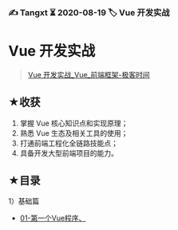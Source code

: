 ### ✍️ Tangxt ⏳ 2020-08-19 🏷️ Vue 开发实战

# Vue 开发实战

> [Vue 开发实战_Vue_前端框架-极客时间](https://time.geekbang.org/course/intro/100024601)

## ★收获

1. 掌握 Vue 核心知识点和实现原理；
2. 熟悉 Vue 生态及相关工具的使用；
3. 打通前端工程化全链路技能点；
4. 具备开发大型前端项目的能力。

## ★目录

1）基础篇

- [01-第一个Vue程序、](./01.md)
